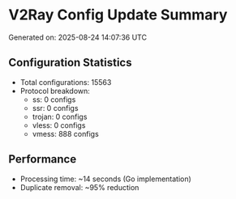 # V2Ray Config Update Summary
Generated on: 2025-08-24 14:07:36 UTC

## Configuration Statistics
- Total configurations: 15563
- Protocol breakdown:
  - ss: 0 configs
  - ssr: 0 configs
  - trojan: 0 configs
  - vless: 0 configs
  - vmess: 888 configs

## Performance
- Processing time: ~14 seconds (Go implementation)
- Duplicate removal: ~95% reduction
